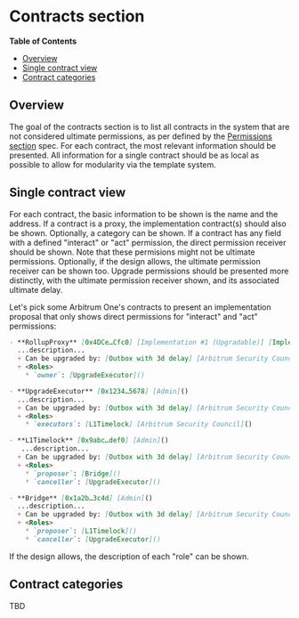 # Contracts section

<!-- START doctoc generated TOC please keep comment here to allow auto update -->
<!-- DON'T EDIT THIS SECTION, INSTEAD RE-RUN doctoc TO UPDATE -->
**Table of Contents**

- [Overview](#overview)
- [Single contract view](#single-contract-view)
- [Contract categories](#contract-categories)

<!-- END doctoc generated TOC please keep comment here to allow auto update -->

## Overview

The goal of the contracts section is to list all contracts in the system that are not considered ultimate permissions, as per defined by the [Permissions section](./permissions.md) spec. For each contract, the most relevant information should be presented. All information for a single contract should be as local as possible to allow for modularity via the template system.

## Single contract view

For each contract, the basic information to be shown is the name and the address. If a contract is a proxy, the implementation contract(s) should also be shown. Optionally, a category can be shown. If a contract has any field with a defined "interact" or "act" permission, the direct permission receiver should be shown. Note that these permisions might not be ultimate permissions. Optionally, if the design allows, the ultimate permission receiver can be shown too. Upgrade permissions should be presented more distinctly, with the ultimate permission receiver shown, and its associated ultimate delay.

Let's pick some Arbitrum One's contracts to present an implementation proposal that only shows direct permissions for "interact" and "act" permissions:

```md
- **RollupProxy** [0x4DCe…Cfc0] [Implementation #1 (Upgradable)] [Implementation #2 (Upgradable)] [Admin]()
  ...description...
  + Can be upgraded by: [Outbox with 3d delay] [Arbitrum Security Council with no delay]()
  + <Roles>
    * `owner`: [UpgradeExecutor]()

- **UpgradeExecutor** [0x1234…5678] [Admin]()
  ...description...
  + Can be upgraded by: [Outbox with 3d delay] [Arbitrum Security Council with no delay]()
  + <Roles>
    * `executors`: [L1Timelock] [Arbitrum Security Council]()

- **L1Timelock** [0x9abc…def0] [Admin]()
   ...description...
  + Can be upgraded by: [Outbox with 3d delay] [Arbitrum Security Council with no delay]()
  + <Roles>
    * `proposer`: [Bridge]()
    * `canceller`: [UpgradeExecutor]()

- **Bridge** [0x1a2b…3c4d] [Admin]()
  ...description...
  + Can be upgraded by: [Outbox with 3d delay] [Arbitrum Security Council with no delay]()
  + <Roles>
    * `proposer`: [L1Timelock]()
    * `canceller`: [UpgradeExecutor]()
```

If the design allows, the description of each "role" can be shown.

## Contract categories

TBD
